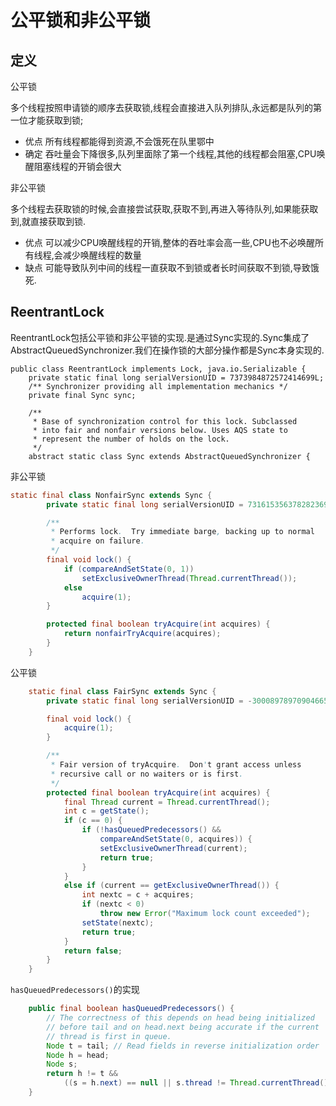 # 公平锁和非公平锁

## 定义

公平锁

多个线程按照申请锁的顺序去获取锁,线程会直接进入队列排队,永远都是队列的第一位才能获取到锁;

* 优点 所有线程都能得到资源,不会饿死在队里鄂中
* 确定 吞吐量会下降很多,队列里面除了第一个线程,其他的线程都会阻塞,CPU唤醒阻塞线程的开销会很大

非公平锁

多个线程去获取锁的时候,会直接尝试获取,获取不到,再进入等待队列,如果能获取到,就直接获取到锁.

* 优点 可以减少CPU唤醒线程的开销,整体的吞吐率会高一些,CPU也不必唤醒所有线程,会减少唤醒线程的数量
* 缺点 可能导致队列中间的线程一直获取不到锁或者长时间获取不到锁,导致饿死.

## ReentrantLock

ReentrantLock包括公平锁和非公平锁的实现.是通过Sync实现的.Sync集成了AbstractQueuedSynchronizer.我们在操作锁的大部分操作都是Sync本身实现的.

```
public class ReentrantLock implements Lock, java.io.Serializable {
    private static final long serialVersionUID = 7373984872572414699L;
    /** Synchronizer providing all implementation mechanics */
    private final Sync sync;

    /**
     * Base of synchronization control for this lock. Subclassed
     * into fair and nonfair versions below. Uses AQS state to
     * represent the number of holds on the lock.
     */
    abstract static class Sync extends AbstractQueuedSynchronizer {
```

非公平锁

```java
static final class NonfairSync extends Sync {
        private static final long serialVersionUID = 7316153563782823691L;

        /**
         * Performs lock.  Try immediate barge, backing up to normal
         * acquire on failure.
         */
        final void lock() {
            if (compareAndSetState(0, 1))
                setExclusiveOwnerThread(Thread.currentThread());
            else
                acquire(1);
        }

        protected final boolean tryAcquire(int acquires) {
            return nonfairTryAcquire(acquires);
        }
    }
```



公平锁

```java
    static final class FairSync extends Sync {
        private static final long serialVersionUID = -3000897897090466540L;

        final void lock() {
            acquire(1);
        }

        /**
         * Fair version of tryAcquire.  Don't grant access unless
         * recursive call or no waiters or is first.
         */
        protected final boolean tryAcquire(int acquires) {
            final Thread current = Thread.currentThread();
            int c = getState();
            if (c == 0) {
                if (!hasQueuedPredecessors() &&
                    compareAndSetState(0, acquires)) {
                    setExclusiveOwnerThread(current);
                    return true;
                }
            }
            else if (current == getExclusiveOwnerThread()) {
                int nextc = c + acquires;
                if (nextc < 0)
                    throw new Error("Maximum lock count exceeded");
                setState(nextc);
                return true;
            }
            return false;
        }
    }
```

`hasQueuedPredecessors()`的实现

```java
    public final boolean hasQueuedPredecessors() {
        // The correctness of this depends on head being initialized
        // before tail and on head.next being accurate if the current
        // thread is first in queue.
        Node t = tail; // Read fields in reverse initialization order
        Node h = head;
        Node s;
        return h != t &&
            ((s = h.next) == null || s.thread != Thread.currentThread());
    }
```

